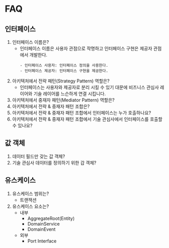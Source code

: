 # FAQ

## 인터페이스

1. 인터페이스 이름은?
   - 인터페이스 이름은 사용자 관점으로 작명하고 인터페이스 구현은 제공자 관점에서 개발한다.
     ```
     - 인터페이스 사용자: 인터페이스 정의을 사용한다.
     - 인터페이스 제공자: 인터페이스 구현을 제공한다.
     ```
1. 아키텍처에서 전략 패턴(Strategy Pattern) 역할은?
   - 인터페이스는 사용자와 제공자로 분리 시킬 수 있기 대문에 비즈니스 관심사 레이어와 기술 레이어를 느슨하게 연결 시킵니다.
1. 아키텍처에서 중재자 패턴(Mediator Pattern) 역할은?
1. 아키텍처에서 전략 & 중재자 패턴 조합은?
1. 아키텍처에서 전략 & 중재자 패턴 조합에서 인터페이스는 누가 호출하나요?
1. 아키텍처에서 전략 & 중재자 패턴 조합에서 기술 관심사에서 인터페이스를 호출할 수 있나요?

## 값 객체

1. 데이터 필드만 갖는 값 객체?
1. 기술 관심사 데이터를 정의하기 위한 갑 객체?

## 유스케이스

1. 유스케이스 범위는?
   - 트랜잭션
1. 유스케이스 요소는?
   - 내부
     - AggregateRoot(Entity)
     - DomainService
     - DomainEvent
   - 외부
     - Port Interface

